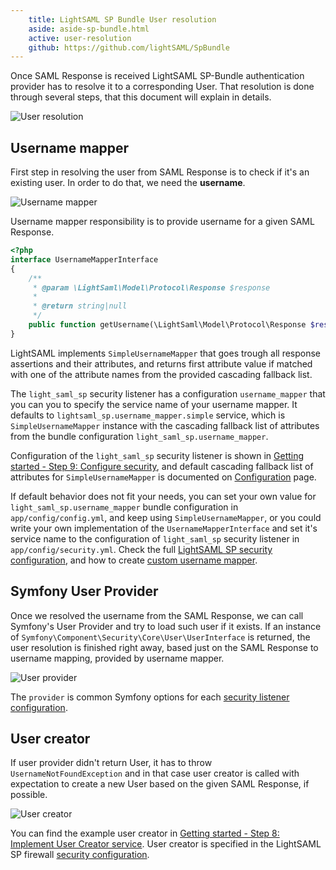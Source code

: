 ```yaml
---
    title: LightSAML SP Bundle User resolution
    aside: aside-sp-bundle.html
    active: user-resolution
    github: https://github.com/lightSAML/SpBundle
---
```


Once SAML Response is received LightSAML SP-Bundle authentication provider has to resolve it to a corresponding User.
That resolution is done through several steps, that this document will explain in details.

![User resolution](/images/sp-bundle/user-resolution-01-resolution.png)


## Username mapper

First step in resolving the user from SAML Response is to check if it's an existing user. In order to do that,
we need the **username**.

![Username mapper](/images/sp-bundle/user-resolution-02-username.png)

Username mapper responsibility is to provide username for a given SAML Response.

```php
<?php
interface UsernameMapperInterface
{
    /**
     * @param \LightSaml\Model\Protocol\Response $response
     *
     * @return string|null
     */
    public function getUsername(\LightSaml\Model\Protocol\Response $response);
}
```

LightSAML implements ``SimpleUsernameMapper`` that goes trough all response assertions and their attributes, and
returns first attribute value if matched with one of the attribute names from the provided cascading fallback list.

The ``light_saml_sp`` security listener has a configuration ``username_mapper`` that you can you to specify the
service name of your username mapper. It defaults to ``lightsaml_sp.username_mapper.simple`` service,
which is ``SimpleUsernameMapper`` instance with the cascading fallback list of attributes from the bundle
configuration ``light_saml_sp.username_mapper``.

Configuration of the ``light_saml_sp`` security listener is shown in
[Getting started - Step 9: Configure security](../Getting-started/#step-9-configure-security),
and default cascading fallback list of attributes for ``SimpleUsernameMapper`` is documented on
[Configuration](../Configuration) page.

If default behavior does not fit your needs, you can set your own value for ``light_saml_sp.username_mapper``
bundle configuration in ``app/config/config.yml``, and keep using ``SimpleUsernameMapper``, or you could write
your own implementation of the ``UsernameMapperInterface`` and set it's service name to
the configuration of ``light_saml_sp`` security listener in ``app/config/security.yml``. Check the full
[LightSAML SP security configuration](../Configuration#security-configuration), and how to create
[custom username mapper](../Username-mapper#custom-username-mapper).


## Symfony User Provider

Once we resolved the username from the SAML Response, we can call Symfony's User Provider and try to load
such user if it exists. If an instance of ``Symfony\Component\Security\Core\User\UserInterface`` is returned,
the user resolution is finished right away, based just on the SAML Response to username mapping, provided by
username mapper.

![User provider](/images/sp-bundle/user-resolution-03-provider.png)

The ``provider`` is common Symfony options for each
[security listener configuration](http://symfony.com/doc/current/reference/configuration/security.html).


## User creator

If user provider didn't return User, it has to throw ``UsernameNotFoundException`` and in that case
user creator is called with expectation to create a new User based on the given SAML Response, if possible.

![User creator](/images/sp-bundle/user-resolution-04-creator.png)

You can find the example user creator in
[Getting started - Step 8: Implement User Creator service](../Getting-started/#step-8-implement-user-creator-service).
User creator is specified in the LightSAML SP firewall [security configuration](../Configuration#security-configuration).
